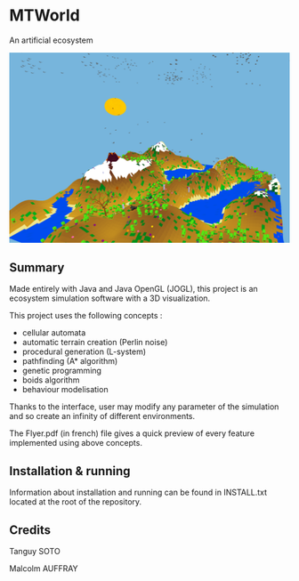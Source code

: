 # MTWorld
An artificial ecosystem

![alt tag](https://github.com/TanguySoto/MTWorld/blob/master/screenshots/Main_image.png)

## Summary

Made entirely with Java and Java OpenGL (JOGL), this project is an ecosystem simulation software with a 3D visualization. 

This project uses the following concepts :
- cellular automata
- automatic terrain creation (Perlin noise)
- procedural generation (L-system)
- pathfinding (A* algorithm)
- genetic programming
- boids algorithm
- behaviour modelisation
	
Thanks to the interface, user may modify any parameter of the simulation and so create an infinity of different environments.

The Flyer.pdf (in french) file gives a quick preview of every feature implemented using above concepts.

## Installation & running

Information about installation and running can be found in INSTALL.txt located at the root of the repository.

## Credits
Tanguy SOTO

Malcolm AUFFRAY
